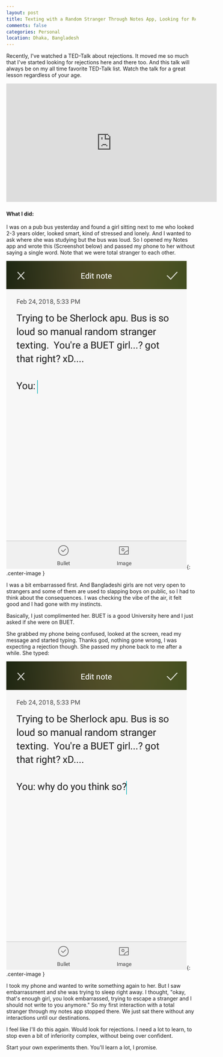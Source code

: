 ```yaml
---
layout: post
title: Texting with a Random Stranger Through Notes App, Looking for Rejections on the Street, Part one
comments: false
categories: Personal
location: Dhaka, Bangladesh
---
```



Recently, I've watched a TED-Talk about rejections. It moved me so much that I've started looking for rejections here and there too. And this talk will always be on my all time favorite TED-Talk list. Watch the talk for a great lesson regardless of your age.

<div class="video-container">
    <iframe width="560" height="315" src="https://www.youtube.com/embed/-vZXgApsPCQ?rel=0" frameborder="0" allow="autoplay; encrypted-media" allowfullscreen></iframe>
</div>

#### What I did:

I was on a pub bus yesterday and found a girl sitting next to me who looked 2-3 years older, looked smart, kind of stressed and lonely. And I wanted to ask where she was studying but the bus was loud. So I opened my Notes app and wrote this (Screenshot below) and passed my phone to her without saying a single word. Note that we were total stranger to each other. 

![Random stranger texting 1](/post_images/2018/Feb/random_stranger_1.png){: .center-image }

I was a bit embarrassed first. And Bangladeshi girls are not very open to strangers and some of them are used to slapping boys on public, so I had to think about the consequences. I was checking the vibe of the air, it felt good and I had gone with my instincts.

Basically, I just complimented her. BUET is a good University here and I just asked if she were on BUET.

She grabbed my phone being confused, looked at the screen, read my message and started typing. Thanks god, nothing gone wrong, I was expecting a rejection though. She passed my phone back to me after a while. She typed:

![Random stranger texting 2](/post_images/2018/Feb/random_stranger_2.png){: .center-image }

I took my phone and wanted to write something again to her. But I saw embarrassment and she was trying to sleep right away. I thought, "okay, that's enough girl, you look embarrassed, trying to escape a stranger and I should not write to you anymore." So my first interaction with a total stranger through my notes app stopped there. We just sat there without any interactions until our destinations.

I feel like I'll do this again. Would look for rejections. I need a lot to learn, to stop even a bit of inferiority complex, without being over confident. 

Start your own experiments then. You'll learn a lot, I promise.